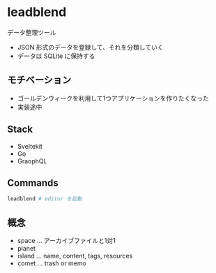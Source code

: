 # leadblend
データ整理ツール

- JSON 形式のデータを登録して、それを分類していく
- データは SQLite に保持する

## モチベーション
- ゴールデンウィークを利用して1つアプリケーションを作りたくなった
- 実装途中

## Stack
- Sveltekit
- Go
- GraophQL

## Commands
```bash
leadblend # editor を起動
```

## 概念
- space ... アーカイブファイルと1対1
- planet
- island ... name, content, tags, resources
- comet ... trash or memo
